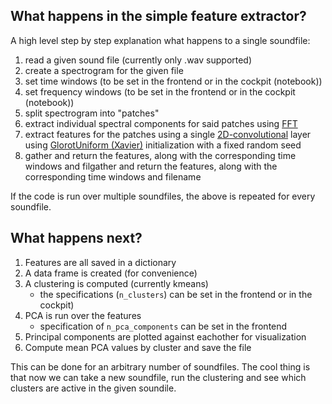 ## What happens in the simple feature extractor?

A high level step by step explanation what happens to a single soundfile: 

1. read a given sound file (currently only .wav supported)
2. create a spectrogram for the given file 
3. set time windows (to be set in the frontend or in the cockpit (notebook))
4. set frequency windows (to be set in the frontend or in the cockpit (notebook))
5. split spectrogram into "patches"
6. extract individual spectral components for said patches using [FFT](https://librosa.org/doc/0.10.2/generated/librosa.fft_frequencies.html#librosa-fft-frequencies)
7. extract features for the patches using a single [2D-convolutional](https://pytorch.org/docs/stable/generated/torch.nn.Conv2d.html) layer using [GlorotUniform (Xavier)](https://proceedings.mlr.press/v9/glorot10a/glorot10a.pdf) initialization with a fixed random seed
8. gather and return the features, along with the corresponding time windows and filgather and return the features, along with the corresponding time windows and filename

If the code is run over multiple soundfiles, the above is repeated for every soundfile. 

## What happens next?
 
1. Features are all saved in a dictionary
2. A data frame is created (for convenience)
3. A clustering is computed (currently kmeans)
    - the specifications (`n_clusters`) can be set in the frontend or in the cockpit)
4. PCA is run over the features 
    - specification of `n_pca_components` can be set in the frontend
5. Principal components are plotted against eachother for visualization
6. Compute mean PCA values by cluster and save the file

This can be done for an arbitrary number of soundfiles. The cool thing is that now we can take a new soundfile, run the clustering and see which clusters are active in the given soundile. 
